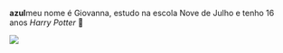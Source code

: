 **azul**meu nome é Giovanna, estudo na escola Nove de Julho e tenho 16 anos
_Harry Potter_
🦋

![](https://media2.giphy.com/media/v1.Y2lkPTc5MGI3NjExN3ozM3J1cnBtbjFkcGRuYnoxbXJpMmZia3kzaWhra2t4NnNxbzM5cCZlcD12MV9pbnRlcm5hbF9naWZfYnlfaWQmY3Q9Zw/MUHNdrm3vk7MoyUsCO/giphy.webp)
